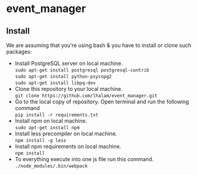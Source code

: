 # event_manager


<h2>Install</h2>
<p>We are assuming that you're using bash & you have to install or clone such packages: </p>
<ul>
    <li> Install PostgreSQL server on local machine.<br>
        <code>sudo apt-get install postgresql postgresql-contrib</code><br>
        <code>sudo apt-get install python-psycopg2</code><br>
        <code>sudo apt-get install libpq-dev</code><br>
    </li>
    <li>Clone this repository to your local machine.<br>
        <code>git clone https://github.com/lhalam/event_manager.git</code>
    </li>
    <li>Go to the local copy of repository. Open terminal and run the following command<br>
        <code>pip install -r requirements.txt</code>
    </li>
    <li>Install npm on local machine.<br>
        <code>sudo apt-get install npm</code>
    </li>
    <li>Install less precompiler on local machine.<br>
        <code>npm install -g less</code>
    </li>
    <li>Install npm requirements on local machine.<br>
        <code>npm install</code>
    </li>
    <li>To everything execute into one js file run this command.<br>
        <code>./node_modules/.bin/webpack</code>
    </li>
</ul>
